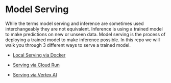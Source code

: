 # Model Serving
While the terms model serving and inference are sometimes used interchangeably they are not equivalent. Inference is using a trained model to make predictions on new or unseen data. Model serving is the process of deploying a trained model to make inference possible. In this repo we will walk you through 3 different ways to serve a trained model.

* [Local Serving via Docker](/local/README.md)

* [Serving via Cloud Run](/cloud_run/README.md)

* [Serving via Vertex AI](/vertex-ai/README.md)
